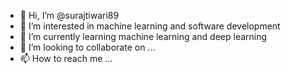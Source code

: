 - 👋 Hi, I’m @surajtiwari89
- 👀 I’m interested in machine learning and software development 
- 🌱 I’m currently learning machine learning and deep learning
- 💞️ I’m looking to collaborate on ...
- 📫 How to reach me ...

<!---
surajtiwari89/surajtiwari89 is a ✨ special ✨ repository because its `README.md` (this file) appears on your GitHub profile.
You can click the Preview link to take a look at your changes.
--->
